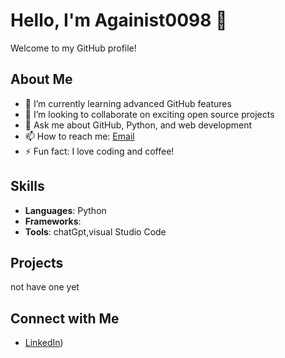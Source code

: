 # Hello, I'm Againist0098 👋

Welcome to my GitHub profile!

## About Me
- 🌱 I’m currently learning advanced GitHub features
- 👯 I’m looking to collaborate on exciting open source projects
- 💬 Ask me about GitHub, Python, and web development
- 📫 How to reach me: [Email](mailto:mysubcabinet@hotmail.com)
- ⚡ Fun fact: I love coding and coffee!

## Skills
- **Languages**: Python
- **Frameworks**: 
- **Tools**: chatGpt,visual Studio Code

## Projects
not have one yet

## Connect with Me
- [LinkedIn](https://www.linkedin.com/in/sabsin-intasorn-792901159/))
